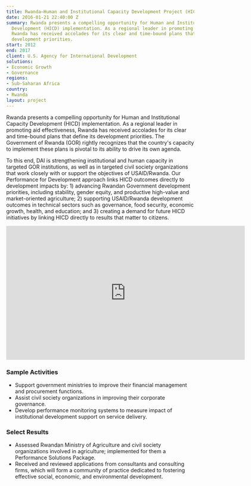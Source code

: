 ```yaml
---
title: Rwanda—Human and Institutional Capacity Development Project (HICD)
date: 2016-01-21 22:40:00 Z
summary: Rwanda presents a compelling opportunity for Human and Institutional Capacity
  Development (HICD) implementation. As a regional leader in promoting aid effectiveness,
  Rwanda has received accolades for its clear and time-bound plans that define its
  development priorities.
start: 2012
end: 2017
client: U.S. Agency for International Development
solutions:
- Economic Growth
- Governance
regions:
- Sub-Saharan Africa
country:
- Rwanda
layout: project
---
```


Rwanda presents a compelling opportunity for Human and Institutional Capacity Development (HICD) implementation. As a regional leader in promoting aid effectiveness, Rwanda has received accolades for its clear and time-bound plans that define its development priorities. The Government of Rwanda (GOR) rightly recognizes that the country's capacity to implement these plans is pivotal to its ability to drive its own agenda.

To this end, DAI is strengthening institutional and human capacity in targeted GOR institutions, as well as in targeted civil society organizations that work closely with or support the objectives of USAID/Rwanda. Our Performance for Development approach links HICD outcomes directly to development impacts by: 1) advancing Rwandan Government development priorities, including stability, gender equity, and productive high-value and market-oriented agriculture; 2) supporting USAID/Rwanda development outcomes in technical sectors such as governance, food security, economic growth, health, and education; and 3) creating a demand for future HICD initiatives by linking HICD directly to results that matter to citizens.

<iframe src="https://player.vimeo.com/video/222202347" width="640" height="360" frameborder="0" webkitallowfullscreen mozallowfullscreen allowfullscreen></iframe>

###  Sample Activities

* Support government ministries to improve their financial management and procurement functions.
* Assist civil society organizations in improving their corporate governance.
* Develop performance monitoring systems to measure impact of institutional development support on service delivery.

###  Select Results

* Assessed Rwandan Ministry of Agriculture and civil society organizations involved in agriculture; implemented for them a Performance Solutions Package.
* Received and reviewed applications from consultants and consulting firms, which will form a community of practice dedicated to fostering effective social, economic, and environmental development.


[1]: https://assetify-dai.com/projects/HICD.jpg
